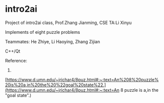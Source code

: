 # intro2ai
Project of intro2ai class, Prof.Zhang Jianming, CSE       TA:Li Xinyu

Implements of eight puzzle problems

Teammates: He Zhiye, Li Haoying, Zhang Zijian



C++/Qt



Reference:

1. ​    

[https://www.d.umn.edu/~jrichar4/8puz.html#:~:text=An%208%20puzzle%20is%20a,in%20the%20%22goal%20state%22.](https://www.d.umn.edu/~jrichar4/8puz.html#:~:text=An 8 puzzle is a,in the "goal state".)

